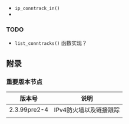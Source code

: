 

* `ip_conntrack_in()`
* 





### TODO

* `list_conntracks()` 函数实现？





## 附录

### 重要版本节点

| 版本号       | 说明                   |
| ------------ | ---------------------- |
| 2.3.99pre2-4 | IPv4防火墙以及链接跟踪 |
|              |                        |

